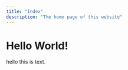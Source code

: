 ```yaml
---
title: "Index"
description: "The home page of this website"
---
```


# Hello World!

hello this is text.
